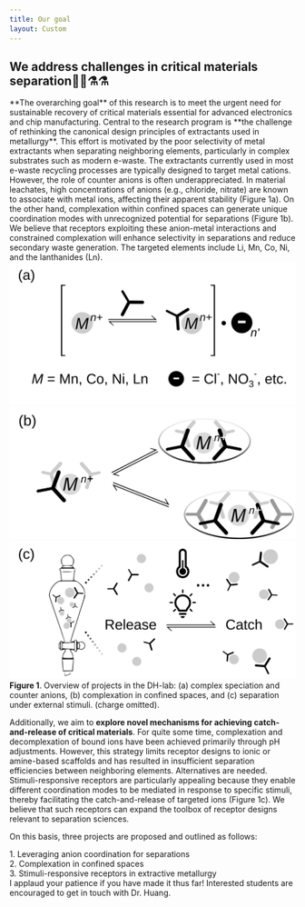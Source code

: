 ```yaml
---
title: Our goal
layout: Custom
---
```


<h2 style="text-align: left;">
  We address challenges in critical materials separation🧪🧪⚗️⚗️
</h2>
**The overarching goal** of this research is to meet the urgent need for sustainable
recovery of critical materials essential for advanced electronics and chip
manufacturing. Central to the research program is **the challenge of rethinking
the canonical design principles of extractants used in metallurgy**.
This effort is motivated by the poor selectivity of metal extractants when
separating neighboring elements, particularly in complex substrates such as
modern e-waste. The extractants currently used in most e-waste recycling
processes are typically designed to target metal cations. However, the role of
counter anions is often underappreciated. In material leachates, high
concentrations of anions (e.g., chloride, nitrate) are known to associate with
metal ions, affecting their apparent stability (Figure 1a). On the other hand,
complexation within confined spaces can generate unique coordination modes with
unrecognized potential for separations (Figure 1b). We believe that receptors
exploiting these anion-metal interactions and constrained complexation will
enhance selectivity in separations and reduce secondary waste generation.
The targeted elements include Li, Mn, Co, Ni, and the lanthanides (Ln).

<div class="about-images-wrapper">

  <img src="/assets/images/About1.svg" alt="About image 1">
  <img src="/assets/images/About2.svg" alt="About image 2">
  <img src="/assets/images/About3.svg" alt="About image 3">

</div>
<b>Figure 1</b>. Overview of projects in the DH-lab: (a) complex speciation and counter anions, (b) complexation in confined spaces, and (c) separation under external stimuli. (charge omitted).

Additionally, we aim to **explore novel mechanisms for achieving catch-and-release
of critical materials**. For quite some time, complexation and decomplexation of
bound ions have been achieved primarily through pH adjustments. However, this
strategy limits receptor designs to ionic or amine-based scaffolds and has
resulted in insufficient separation efficiencies between neighboring elements.
Alternatives are needed. Stimuli-responsive receptors are particularly appealing
because they enable different coordination modes to be mediated in response to
specific stimuli, thereby facilitating the catch-and-release of targeted ions
(Figure 1c). We believe that such receptors can expand the toolbox of receptor
designs relevant to separation sciences.

On this basis, three projects are proposed and outlined as follows:
<div class="align-left">
1. Leveraging anion coordination for separations<br>
2. Complexation in confined spaces<br>
3. Stimuli-responsive receptors in extractive metallurgy<br>
</div>
I applaud your patience if you have made it thus far! Interested students are encouraged to get in touch with Dr. Huang.
